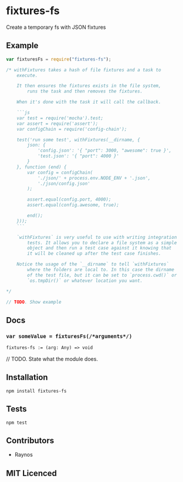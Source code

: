 # fixtures-fs

<!--
    [![build status][build-png]][build]
    [![Coverage Status][cover-png]][cover]
    [![Davis Dependency status][dep-png]][dep]
-->

<!-- [![NPM][npm-png]][npm] -->

<!-- [![browser support][test-png]][test] -->

Create a temporary fs with JSON fixtures

## Example

```js
var fixturesFs = require("fixtures-fs");

/* withFixtures takes a hash of file fixtures and a task to
    execute.

    It then ensures the fixtures exists in the file system,
        runs the task and then removes the fixtures.

    When it's done with the task it will call the callback.

    ```js
    var test = require('mocha').test;
    var assert = require('assert');
    var configChain = require('config-chain');

    test('run some test', withFixtures(__dirname, {
        json: {
            'config.json': '{ "port": 3000, "awesome": true }',
            'test.json': '{ "port": 4000 }'
        }
    }, function (end) {
        var config = configChain(
            './json/' + process.env.NODE_ENV + '.json',
            './json/config.json'
        );

        assert.equal(config.port, 4000);
        assert.equal(config.awesome, true);

        end();
    }));
    ```

    `withFixtures` is very useful to use with writing integration
        tests. It allows you to declare a file system as a simple
        object and then run a test case against it knowing that
        it will be cleaned up after the test case finishes.

    Notice the usage of the `__dirname` to tell `withFixtures`
        where the folders are local to. In this case the dirname
        of the test file, but it can be set to `process.cwd()` or
        `os.tmpDir()` or whatever location you want.

*/

// TODO. Show example
```

## Docs

### `var someValue = fixturesFs(/*arguments*/)`

<!--
  This is a jsig notation of your interface.
  https://github.com/Raynos/jsig
-->
```ocaml
fixtures-fs := (arg: Any) => void
```

// TODO. State what the module does.

## Installation

`npm install fixtures-fs`

## Tests

`npm test`

## Contributors

 - Raynos

## MIT Licenced

  [build-png]: https://secure.travis-ci.org/Raynos/fixtures-fs.png
  [build]: https://travis-ci.org/Raynos/fixtures-fs
  [cover-png]: https://coveralls.io/repos/Raynos/fixtures-fs/badge.png
  [cover]: https://coveralls.io/r/Raynos/fixtures-fs
  [dep-png]: https://david-dm.org/Raynos/fixtures-fs.png
  [dep]: https://david-dm.org/Raynos/fixtures-fs
  [npm-png]: https://ci.testling.com/Raynos/fixtures-fs.png
  [npm]: https://ci.testling.com/Raynos/fixtures-fs
  [test-png]: https://nodei.co/npm/fixtures-fs.png?stars&downloads
  [test]: https://nodei.co/npm/fixtures-fs

